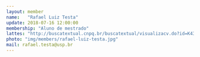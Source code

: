 ```yaml
---
layout: member
name:   "Rafael Luiz Testa"
update: 2018-07-16 12:00:00
membership: "Aluno de mestrado"
lattes: "http://buscatextual.cnpq.br/buscatextual/visualizacv.do?id=K4316890Y1"
photo: "img/members/rafael-luiz-testa.jpg"
mail: rafael.testa@usp.br
---
```


